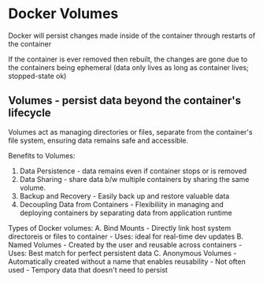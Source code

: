 # Docker Volumes

Docker will persist changes made inside of the container through restarts of the container

If the container is ever removed then rebuilt, the changes are gone due to the containers being ephemeral (data only lives as long as container lives; stopped-state ok)


## Volumes - persist data beyond the container's lifecycle

Volumes act as managing directories or files, separate from the container's file system, ensuring data remains safe and accessible.

Benefits to Volumes:
1. Data Persistence - data remains even if container stops or is removed
2. Data Sharing - share data b/w multiple containers by sharing the same volume.
3. Backup and Recovery - Easily back up and restore valuable data
4. Decoupling Data from Containers - Flexibiliity in managing and deploying containers by separating data from application runtime

Types of Docker volumes:
A. Bind Mounts
    - Directly link host system directoreis or files to container
    - Uses: ideal for real-time dev updates
B. Named Volumes
    - Created by the user and reusable across containers 
    - Uses: Best match for perfect persistent data
C. Anonymous Volumes
    - Automatically created without a name that enables reusability
    - Not often used
    - Tempory data that doesn't need to persist
